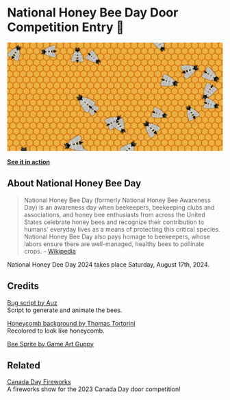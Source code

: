 # National Honey Bee Day Door Competition Entry 🐝

![Screenshot](screenshot.png)

**[See it in action](https://cityssm.github.io/national-bee-day)**

## About National Honey Bee Day

> National Honey Bee Day (formerly National Honey Bee Awareness Day) is an awareness day when beekeepers, beekeeping clubs and associations, and honey bee enthusiasts from across the United States celebrate honey bees and recognize their contribution to humans' everyday lives as a means of protecting this critical species. National Honey Bee Day also pays homage to beekeepers, whose labors ensure there are well-managed, healthy bees to pollinate crops. - [Wikipedia](https://en.wikipedia.org/wiki/National_Honey_Bee_Day)

National Honey Dee Day 2024 takes place Saturday, August 17th, 2024.

## Credits

[Bug script by Auz](https://github.com/Auz/Bug)<br />
Script to generate and animate the bees.

[Honeycomb background by Thomas Tortorini](https://codepen.io/mr21/pen/WgyYWM)<br />
Recolored to look like honeycomb.

[Bee Sprite by Game Art Guppy](https://www.gameartguppy.com/shop/bee/)

## Related

[Canada Day Fireworks](https://github.com/cityssm/canada-day-fireworks)<br />
A fireworks show for the 2023 Canada Day door competition!
